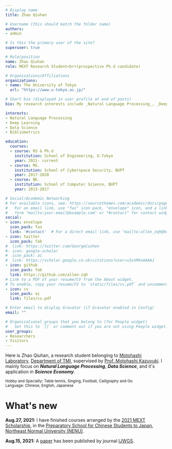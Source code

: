 ```yaml
---
# Display name
title: Zhao Qiuhan

# Username (this should match the folder name)
authors:
- admin

# Is this the primary user of the site?
superuser: true

# Role/position
name: Zhao Qiuhan
role: MEXT Research Student<br>(prospective Ph.d candidate)

# Organizations/Affiliations
organizations:
- name: The University of Tokyo
  url: "https://www.u-tokyo.ac.jp/"

# Short bio (displayed in user profile at end of posts)
bio: My research interests include _Natural Language Processing_, _Deep Learning_ , _Data Science_ and it's application in _Science Economy_. If you get interets in my research topics, please contact me as <font color = "blue">zhao@motolabo.net</font>.

interests:
- Natural Language Processing
- Deep Learning
- Data Science
- Bibliometrics

education:
  courses:
  - course: RS & Ph.d
    institution: School of Engineering, U.Tokyo
    year: 2021- current
  - course: MS.
    institution: School of Cyberspace Security, BUPT
    year: 2017-2020
  - course: BE.
    institution: School of Computer Science, BUPT
    year: 2013-2017

# Social/Academic Networking
# For available icons, see: https://sourcethemes.com/academic/docs/page-builder/#icons
#   For an email link, use "fas" icon pack, "envelope" icon, and a link in the
#   form "mailto:your-email@example.com" or "#contact" for contact widget.
social:
- icon: envelope
  icon_pack: fas
  link: '#contact'  # For a direct email link, use "mailto:allen_zqh@bupt.edu.cn".
- icon: twitter
  icon_pack: fab
#  link: https://twitter.com/GeorgeCushen
#- icon: google-scholar
#  icon_pack: ai
#  link: https://scholar.google.co.uk/citations?user=sIwtMXoAAAAJ
- icon: github
  icon_pack: fab
  link: https://github.com/allen-zqh
# Link to a PDF of your resume/CV from the About widget.
# To enable, copy your resume/CV to `static/files/cv.pdf` and uncomment the lines below.
- icon: cv
  icon_pack: ai
  link: files/cv.pdf

# Enter email to display Gravatar (if Gravatar enabled in Config)
email: ""

# Organizational groups that you belong to (for People widget)
#   Set this to `[]` or comment out if you are not using People widget.
user_groups:
- Researchers
- Visitors
---
```


<!--
<small>(2020-10-06 22:41 in Changchun, China)  I am now in the [Preparatory School for Chinese Students to Japan](http://lryx.nenu.edu.cn/), [Northeast Normal University (NENU)](http://www.nenu.edu.cn/) for taking Japanese course, arranged by the [2021 MEXT Scholarship](https://www.mext.go.jp/content/20200521-mxt_gakushi02-000007188-02.pdf). The expected study time is from Oct, 2020 to Aug, 2021.</small>
-->

<!--
I was selected by BUPT and attended into [Ye Peida Institute](https://baike.baidu.com/item/%E5%8F%B6%E5%9F%B9%E5%A4%A7%E5%AD%A6%E9%99%A2/4492808?fr=aladdin) when I was an undergraduate. Under the guidance of [Prof. Liu Liang](https://scs.bupt.edu.cn/info/1097/1346.htm), I learned about compression sensing, multimedia computing and intelligent text processing. The undergraduate thesis "_The Design and Implementation of Chaotic Compressive Sensing Algorithm_" won "_2017 Excellent Undergraduate Graduation Thesis Award_" in BUPT. After entering the graduate school, I studied under [Prof. Yang Wenchuan](https://scss.bupt.edu.cn/info/1063/1135.htm) to continue learning natural language processing related research topics.
-->

Here is Zhao Qiuhan, a research student belonging to [Motohashi Laboratory](http://www.mo.t.u-tokyo.ac.jp/), [Department of TMI](https://tmi.t.u-tokyo.ac.jp/), supervised by [Prof. Motohashi Kazuyuki](http://www.mo.t.u-tokyo.ac.jp/member_motohashi.html). I mainly focus on **_Natural Language Processing_**, **_Data Science_**, and it's application in **_Science Economy_**.

<!--
You can refer to my research in **Projects** and **Publications**, and I also record my recent work and idea in **Posts**. I will update this page as possible. Additionally, you can click the button in the upper right corner to switch language _(EN-CN-JA)_, but CN and JA only contain personal information page.
-->

<small>Hobby and Specialty: Table tennis, Singing, Football, Calligraphy and Go</small><br>
<small>Language: Chinese, English, Japanese</small>

<h1 id=whats-new>What's new</h1>

**Aug.27, 2021:** I have finished courses arranged by the [2021 MEXT Scholarship](https://www.mext.go.jp/content/20200521-mxt_gakushi02-000007188-02.pdf), in the [Preparatory School for Chinese Students to Japan](http://lryx.nenu.edu.cn/), [Northeast Normal University (NENU)](http://www.nenu.edu.cn/).

**Aug.15, 2021:** A [paper](https://www.inderscience.com/info/inarticle.php?artid=116539) has been published by journal [IJWGS](https://www.inderscience.com/jhome.php?jcode=ijwgs).